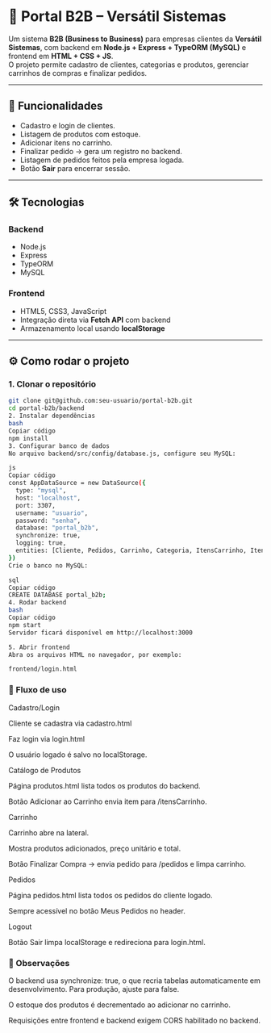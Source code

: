 # 🛒 Portal B2B – Versátil Sistemas

Um sistema **B2B (Business to Business)** para empresas clientes da **Versátil Sistemas**, com backend em **Node.js + Express + TypeORM (MySQL)** e frontend em **HTML + CSS + JS**.  
O projeto permite cadastro de clientes, categorias e produtos, gerenciar carrinhos de compras e finalizar pedidos.

---

## 🚀 Funcionalidades

- Cadastro e login de clientes.
- Listagem de produtos com estoque.
- Adicionar itens no carrinho.
- Finalizar pedido → gera um registro no backend.
- Listagem de pedidos feitos pela empresa logada.
- Botão **Sair** para encerrar sessão.

---

## 🛠️ Tecnologias

### Backend
- Node.js
- Express
- TypeORM
- MySQL

### Frontend
- HTML5, CSS3, JavaScript
- Integração direta via **Fetch API** com backend
- Armazenamento local usando **localStorage**

---

## ⚙️ Como rodar o projeto

### 1. Clonar o repositório
```bash
git clone git@github.com:seu-usuario/portal-b2b.git
cd portal-b2b/backend
2. Instalar dependências
bash
Copiar código
npm install
3. Configurar banco de dados
No arquivo backend/src/config/database.js, configure seu MySQL:

js
Copiar código
const AppDataSource = new DataSource({
  type: "mysql",
  host: "localhost",
  port: 3307,
  username: "usuario",
  password: "senha",
  database: "portal_b2b",
  synchronize: true,
  logging: true,
  entities: [Cliente, Pedidos, Carrinho, Categoria, ItensCarrinho, ItensPedidos, Produto],
})
Crie o banco no MySQL:

sql
Copiar código
CREATE DATABASE portal_b2b;
4. Rodar backend
bash
Copiar código
npm start
Servidor ficará disponível em http://localhost:3000

5. Abrir frontend
Abra os arquivos HTML no navegador, por exemplo:

frontend/login.html
```

### 🔑 Fluxo de uso
Cadastro/Login

Cliente se cadastra via cadastro.html

Faz login via login.html

O usuário logado é salvo no localStorage.

Catálogo de Produtos

Página produtos.html lista todos os produtos do backend.

Botão Adicionar ao Carrinho envia item para /itensCarrinho.

Carrinho

Carrinho abre na lateral.

Mostra produtos adicionados, preço unitário e total.

Botão Finalizar Compra → envia pedido para /pedidos e limpa carrinho.

Pedidos

Página pedidos.html lista todos os pedidos do cliente logado.

Sempre acessível no botão Meus Pedidos no header.

Logout

Botão Sair limpa localStorage e redireciona para login.html.

### 📌 Observações
O backend usa synchronize: true, o que recria tabelas automaticamente em desenvolvimento. Para produção, ajuste para false.

O estoque dos produtos é decrementado ao adicionar no carrinho.

Requisições entre frontend e backend exigem CORS habilitado no backend.

